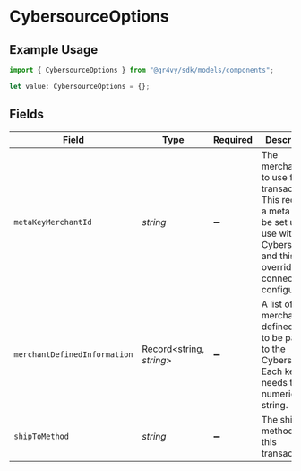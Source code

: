 # CybersourceOptions

## Example Usage

```typescript
import { CybersourceOptions } from "@gr4vy/sdk/models/components";

let value: CybersourceOptions = {};
```

## Fields

| Field                                                                                                                                                        | Type                                                                                                                                                         | Required                                                                                                                                                     | Description                                                                                                                                                  | Example                                                                                                                                                      |
| ------------------------------------------------------------------------------------------------------------------------------------------------------------ | ------------------------------------------------------------------------------------------------------------------------------------------------------------ | ------------------------------------------------------------------------------------------------------------------------------------------------------------ | ------------------------------------------------------------------------------------------------------------------------------------------------------------ | ------------------------------------------------------------------------------------------------------------------------------------------------------------ |
| `metaKeyMerchantId`                                                                                                                                          | *string*                                                                                                                                                     | :heavy_minus_sign:                                                                                                                                           | The merchant ID to use for this transaction. This requires a meta key to be set up for use with Cybersource, and this overrides the connector configuration. | merchant-1234                                                                                                                                                |
| `merchantDefinedInformation`                                                                                                                                 | Record<string, *string*>                                                                                                                                     | :heavy_minus_sign:                                                                                                                                           | A list of merchant defined data to be passed to the Cybersource. Each key needs to be a numeric string.                                                      | {<br/>"1": "data"<br/>}                                                                                                                                      |
| `shipToMethod`                                                                                                                                               | *string*                                                                                                                                                     | :heavy_minus_sign:                                                                                                                                           | The shipping method for this transaction.                                                                                                                    | sameday                                                                                                                                                      |